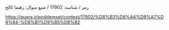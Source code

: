 رمز / شناسه: 17902 / منبع سوال: رهنما کالج

https://quera.ir/problemset/contest/17902/%D8%B3%D8%A4%D8%A7%D9%84-%D8%B1%D9%85%D8%B2